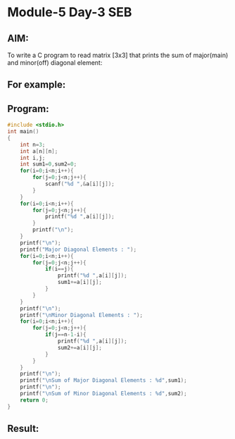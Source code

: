 # Module-5 Day-3 SEB
## AIM:
To write a C program to read matrix [3x3] that prints the sum of major(main) and minor(off) diagonal element:

## For example:


## Program:
```c
#include <stdio.h>
int main()
{
    int n=3;
    int a[n][n];
    int i,j;
    int sum1=0,sum2=0;
    for(i=0;i<n;i++){
        for(j=0;j<n;j++){
            scanf("%d ",&a[i][j]);
        }
    }
    for(i=0;i<n;i++){
        for(j=0;j<n;j++){
            printf("%d ",a[i][j]);
        }
        printf("\n");
    }
    printf("\n");
    printf("Major Diagonal Elements : ");
    for(i=0;i<n;i++){
        for(j=0;j<n;j++){
            if(i==j){
                printf("%d ",a[i][j]);
                sum1+=a[i][j];
            }
        }
    }
    printf("\n");
    printf("\nMinor Diagonal Elements : ");
    for(i=0;i<n;i++){
        for(j=0;j<n;j++){
            if(j==n-1-i){
                printf("%d ",a[i][j]);
                sum2+=a[i][j];
            }
        }
    }
    printf("\n");
    printf("\nSum of Major Diagonal Elements : %d",sum1);
    printf("\n");
    printf("\nSum of Minor Diagonal Elements : %d",sum2);
    return 0;
}
```
## Result:
